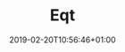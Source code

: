 ---
title: "Eqt"
description: "EQT is a leading investment firm, with a passion for developing companies. EQT invests in good companies across the globe with a mission to help them develop into great and sustainable companies."
date: 2019-02-20T10:56:46+01:00
draft: false

logo: "/images/customers/eqt.svg"
---